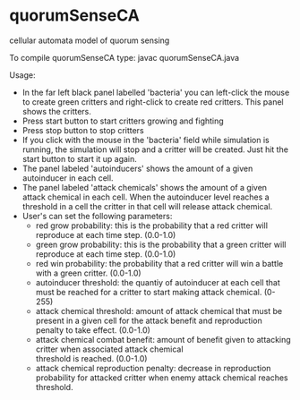 quorumSenseCA
=============

cellular automata model of quorum sensing

To compile quorumSenseCA type:
javac quorumSenseCA.java

Usage:
+ In the far left black panel labelled 'bacteria' you can left-click the mouse to create green critters and right-click 
  to create red critters.  This panel shows the critters.
+ Press start button to start critters growing and fighting
+ Press stop button to stop critters
+ If you click with the mouse in the 'bacteria' field while simulation is running, the simulation will stop and a 
  critter will be created.  Just hit the start button to start it up again.
+ The panel labeled 'autoinducers' shows the amount of a given autoinducer in each cell.
+ The panel labeled 'attack chemicals' shows the amount of a given attack chemical in each cell.  When the autoinducer
  level reaches a threshold in a cell the critter in that cell will release attack chemical.
+ User's can set the following parameters:
    - red grow probability: this is the probability that a red critter will reproduce at each time step. (0.0-1.0)
    - green grow probability: this is the probability that a green critter will reproduce at each time step. (0.0-1.0)
    - red win probability: the probability that a red critter will win a battle with a green critter. (0.0-1.0)
    - autoinducer threshold: the quantiy of autoinducer at each cell that must be reached for a critter to start
                             making attack chemical. (0-255)
    - attack chemical threshold: amount of attack chemical that must be present in a given cell for the attack benefit
                                 and reproduction penalty to take effect. (0.0-1.0)
    - attack chemical combat benefit: amount of benefit given to attacking critter when associated attack chemical       
                                      threshold is reached. (0.0-1.0)
    - attack chemical reproduction penalty: decrease in reproduction probability for attacked critter when enemy attack
                                            chemical reaches threshold.
